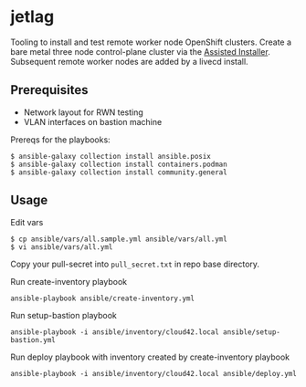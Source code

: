 # jetlag

Tooling to install and test remote worker node OpenShift clusters. Create a bare metal three node control-plane cluster via the [Assisted Installer](https://github.com/openshift/assisted-installer). Subsequent remote worker nodes are added by a livecd install.

## Prerequisites

* Network layout for RWN testing
* VLAN interfaces on bastion machine

Prereqs for the playbooks:

```console
$ ansible-galaxy collection install ansible.posix
$ ansible-galaxy collection install containers.podman
$ ansible-galaxy collection install community.general
```

## Usage

Edit vars

```console
$ cp ansible/vars/all.sample.yml ansible/vars/all.yml
$ vi ansible/vars/all.yml
```

Copy your pull-secret into `pull_secret.txt` in repo base directory.

Run create-inventory playbook

```console
ansible-playbook ansible/create-inventory.yml
```

Run setup-bastion playbook

```console
ansible-playbook -i ansible/inventory/cloud42.local ansible/setup-bastion.yml
```

Run deploy playbook with inventory created by create-inventory playbook

```console
ansible-playbook -i ansible/inventory/cloud42.local ansible/deploy.yml
```
